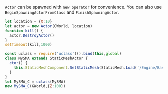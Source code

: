 `Actor` can be spawned with `new operator` for convenience. You can also use `BeginSpawningActorFromClass` and `FinishSpawningActor`.

```js
let location = {X:10}
let actor = new Actor(GWorld, location)
function kill() {
  actor.DestroyActor()
}
setTimeout(kill,1000)
```

```js
const uclass = require('uclass')().bind(this,global)
class MySMA extends StaticMeshActor {
  ctor() {
    this.StaticMeshComponent.SetStaticMesh(StaticMesh.Load('/Engine/BasicShapes/Cube.Cube'))
  }
}      
let MySMA_C = uclass(MySMA) 
new MySMA_C(GWorld,{Z:100})
```